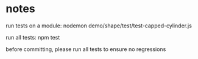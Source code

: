 notes
=====

run tests on a module:
  nodemon demo/shape/test/test-capped-cylinder.js

run all tests:
  npm test

before committing, please run all tests to ensure no regressions